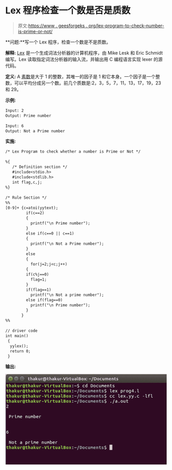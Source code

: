 # Lex 程序检查一个数是否是质数

> 原文:[https://www . geesforgeks . org/lex-program-to-check-number-is-prime-or-not/](https://www.geeksforgeeks.org/lex-program-to-check-whether-a-number-is-prime-or-not/)

**问题:**写一个 Lex 程序，检查一个数是不是质数。

**解释:**
[Lex](https://www.geeksforgeeks.org/flex-fast-lexical-analyzer-generator/) 是一个生成词法分析器的计算机程序，由 Mike Lesk 和 Eric Schmidt 编写。Lex 读取指定词法分析器的输入流，并输出用 C 编程语言实现 lexer 的源代码。

**定义:** A [素数](https://www.geeksforgeeks.org/prime-numbers/)是大于 1 的整数，其唯一的因子是 1 和它本身。一个因子是一个整数，可以平均分成另一个数。前几个质数是:2，3，5，7，11，13，17，19，23 和 29。

**示例:**

```
Input: 2 
Output: Prime number

Input: 6
Output: Not a Prime number 
```

**实施:**

```
/* Lex Program to check whether a number is Prime or Not */

%{
   /* Definition section */
   #include<stdio.h>
   #include<stdlib.h>
   int flag,c,j;
%}

/* Rule Section */
%%
[0-9]+ {c=atoi(yytext);
         if(c==2)
         {
           printf("\n Prime number");
         }
         else if(c==0 || c==1)
         {
           printf("\n Not a Prime number");
         }
         else
         {
           for(j=2;j<c;j++)
         {  
         if(c%j==0)
           flag=1;
         }
         if(flag==1)
           printf("\n Not a prime number");
         else if(flag==0)
           printf("\n Prime number");
         }
       }
%%

// driver code
int main()
 {
  yylex();
  return 0;
 }
```

**输出:**

![](img/1aa6ee43b12f41743ee40c67d1fedeca.png)